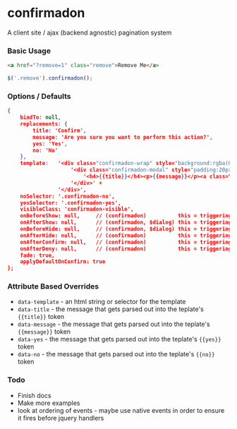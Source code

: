 confirmadon
========

A client site / ajax (backend agnostic) pagination system

### Basic Usage

````html
<a href="?remove=1" class="remove">Remove Me</a>
````

````javascript
$('.remove').confirmadon();
````


### Options / Defaults


````json
{
    bindTo: null,
    replacements: {
        title: 'Confirm',
        message: 'Are you sure you want to perform this action?',
        yes: 'Yes',
        no: 'No'
    },
    template:   '<div class="confirmadon-wrap" style="background:rgba(0,0,0,0.5); position: fixed; top: 0; left: 0; right: 0; bottom: 0; z-index: 20000;">'+
                    '<div class="confirmadon-modal" style="padding:20px; background:#fff; position: fixed; top: 50%; left: 50%; width: 240px; height: 140px; margin-top: -70px; margin left: -120px; z-index: 20001;">' +
                        '<h4>{{title}}</h4><p>{{message}}</p><a class="confirmadon-yes" href="">{{yes}}</a><a class="confirmadon-no" href="">{{no}}</a>' +
                    '</div>' +
                '</div>',
    noSelector: '.confirmadon-no',
    yesSelector: '.confirmadon-yes',
    visibleClass: 'confirmadon-visible',
    onBeforeShow: null,     // (confirmadon)          this = triggering elem
    onAfterShow: null,      // (confirmadon, $dialog) this = triggering elem
    onBeforeHide: null,     // (confirmadon, $dialog) this = triggering elem
    onAfterHide: null,      // (confirmadon)          this = triggering elem
    onAfterConfirm: null,   // (confirmadon)          this = triggering elem
    onAfterDeny: null,      // (confirmadon)          this = triggering elem
    fade: true,
    applyDefaultOnConfirm: true
};
````

### Attribute Based Overrides

- `data-template` - an html string or selector for the template
- `data-title` - the message that gets parsed out into the teplate's `{{title}}` token
- `data-message` - the message that gets parsed out into the teplate's `{{message}}` token
- `data-yes` - the message that gets parsed out into the teplate's `{{yes}}` token
- `data-no` - the message that gets parsed out into the teplate's `{{no}}` token


### Todo

- Finish docs
- Make more examples
- look at ordering of events - maybe use native events in order to ensure it fires before jquery handlers
